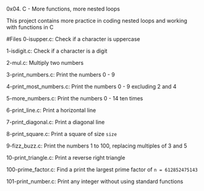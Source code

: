 0x04. C - More functions, more nested loops

This project contains more practice in coding nested loops and working with functions in C

#Files
0-isupper.c:
Check if a character is uppercase

1-isdigit.c:
Check if a character is a digit

2-mul.c:
Multiply two numbers

3-print_numbers.c:
Print the numbers 0 - 9

4-print_most_numbers.c:
Print the numbers 0 - 9 excluding 2 and 4

5-more_numbers.c:
Print the numbers 0 - 14 ten times

6-print_line.c:
Print a horizontal line

7-print_diagonal.c:
Print a diagonal line

8-print_square.c:
Print a square of size `size`

9-fizz_buzz.c:
Print the numbers 1 to 100, replacing multiples of 3 and 5

10-print_triangle.c:
Print a reverse right triangle

100-prime_factor.c:
Find a print the largest prime factor of `n = 612852475143`

101-print_number.c:
Print any integer without using standard functions